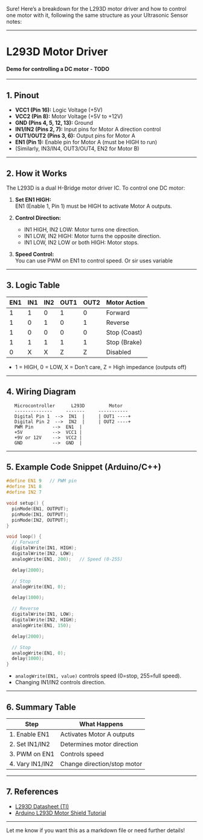 Sure! Here’s a breakdown for the L293D motor driver and how to control one motor with it, following the same structure as your Ultrasonic Sensor notes:

---

# L293D Motor Driver

#### Demo for controlling a DC motor - TODO

---

## 1. Pinout

- **VCC1 (Pin 16):** Logic Voltage (+5V)
- **VCC2 (Pin 8):** Motor Voltage (+5V to +12V)
- **GND (Pins 4, 5, 12, 13):** Ground
- **IN1/IN2 (Pins 2, 7):** Input pins for Motor A direction control
- **OUT1/OUT2 (Pins 3, 6):** Output pins for Motor A
- **EN1 (Pin 1):** Enable pin for Motor A (must be HIGH to run)
- (Similarly, IN3/IN4, OUT3/OUT4, EN2 for Motor B)

---

## 2. How it Works

The L293D is a dual H-Bridge motor driver IC. To control one DC motor:

1. **Set EN1 HIGH:**  
   EN1 (Enable 1, Pin 1) must be HIGH to activate Motor A outputs.

2. **Control Direction:**
   - IN1 HIGH, IN2 LOW: Motor turns one direction.
   - IN1 LOW, IN2 HIGH: Motor turns the opposite direction.
   - IN1 LOW, IN2 LOW or both HIGH: Motor stops.

3. **Speed Control:**  
   You can use PWM on EN1 to control speed.
   Or sir uses variable 

---

## 3. Logic Table

| EN1 | IN1 | IN2 | OUT1 | OUT2 | Motor Action     |
|-----|-----|-----|------|------|-----------------|
|  1  |  1  |  0  |  1   |  0   | Forward         |
|  1  |  0  |  1  |  0   |  1   | Reverse         |
|  1  |  0  |  0  |  0   |  0   | Stop (Coast)    |
|  1  |  1  |  1  |  1   |  1   | Stop (Brake)    |
|  0  |  X  |  X  |  Z   |  Z   | Disabled        |

- 1 = HIGH, 0 = LOW, X = Don’t care, Z = High impedance (outputs off)

---

## 4. Wiring Diagram

```plaintext
   Microcontroller      L293D         Motor
   --------------     -------     -----------
   Digital Pin 1  -->  IN1  |     | OUT1 ----+
   Digital Pin 2  -->  IN2  |     | OUT2 ----+
   PWM Pin       -->  EN1  |
   +5V           -->  VCC1 |
   +9V or 12V    -->  VCC2 |
   GND           -->  GND  |
```

---

## 5. Example Code Snippet (Arduino/C++)

```cpp
#define EN1 9   // PWM pin
#define IN1 8
#define IN2 7

void setup() {
  pinMode(EN1, OUTPUT);
  pinMode(IN1, OUTPUT);
  pinMode(IN2, OUTPUT);
}

void loop() {
  // Forward
  digitalWrite(IN1, HIGH);
  digitalWrite(IN2, LOW);
  analogWrite(EN1, 200);   // Speed (0-255)

  delay(2000);

  // Stop
  analogWrite(EN1, 0);

  delay(1000);

  // Reverse
  digitalWrite(IN1, LOW);
  digitalWrite(IN2, HIGH);
  analogWrite(EN1, 150);

  delay(2000);

  // Stop
  analogWrite(EN1, 0);
  delay(1000);
}
```

- `analogWrite(EN1, value)` controls speed (0=stop, 255=full speed).
- Changing IN1/IN2 controls direction.

---

## 6. Summary Table

| Step               | What Happens                         |
|--------------------|-------------------------------------|
| 1. Enable EN1      | Activates Motor A outputs           |
| 2. Set IN1/IN2     | Determines motor direction          |
| 3. PWM on EN1      | Controls speed                      |
| 4. Vary IN1/IN2    | Change direction/stop motor         |

---

## 7. References

- [L293D Datasheet (TI)](https://www.ti.com/lit/ds/symlink/l293d.pdf)
- [Arduino L293D Motor Shield Tutorial](https://docs.arduino.cc/tutorials/arduino-motor-shield-rev3/)

---

Let me know if you want this as a markdown file or need further details!
